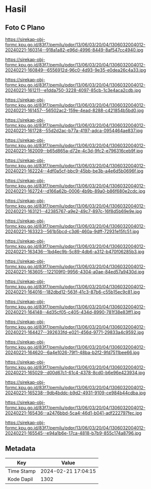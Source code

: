 # Hasil

## Foto C Plano

https://sirekap-obj-formc.kpu.go.id/83f7/pemilu/pdpr/13/06/03/20/04/1306032004012-20240221-160314--918a1a82-e96d-4996-8449-8af547cc4940.jpg

https://sirekap-obj-formc.kpu.go.id/83f7/pemilu/pdpr/13/06/03/20/04/1306032004012-20240221-160849--6556912d-96c0-4d93-9e35-e0dea26c4a33.jpg

https://sirekap-obj-formc.kpu.go.id/83f7/pemilu/pdpr/13/06/03/20/04/1306032004012-20240221-161211--e1dda750-3228-4097-85cb-1c3e4aca2cdb.jpg

https://sirekap-obj-formc.kpu.go.id/83f7/pemilu/pdpr/13/06/03/20/04/1306032004012-20240221-161457--56502ac2-159e-4ead-8288-c421854b5bd0.jpg

https://sirekap-obj-formc.kpu.go.id/83f7/pemilu/pdpr/13/06/03/20/04/1306032004012-20240221-161728--55d2d2ac-b77a-4197-adca-0954464ae837.jpg

https://sirekap-obj-formc.kpu.go.id/83f7/pemilu/pdpr/13/06/03/20/04/1306032004012-20240221-162009--b65d865a-d72e-4c3d-9fc2-e796316ceb9f.jpg

https://sirekap-obj-formc.kpu.go.id/83f7/pemilu/pdpr/13/06/03/20/04/1306032004012-20240221-162224--4df0a5cf-bbc9-45bb-be3b-a4e6d5b0696f.jpg

https://sirekap-obj-formc.kpu.go.id/83f7/pemilu/pdpr/13/06/03/20/04/1306032004012-20240221-162724--d166a62b-0006-4b9b-89a0-b86f680e2cdc.jpg

https://sirekap-obj-formc.kpu.go.id/83f7/pemilu/pdpr/13/06/03/20/04/1306032004012-20240221-163121--42385767-a9e2-49c7-897c-16f8d5b69e9e.jpg

https://sirekap-obj-formc.kpu.go.id/83f7/pemilu/pdpr/13/06/03/20/04/1306032004012-20240221-163323--561b5bcd-c3d6-460a-9dff-72931e15fc51.jpg

https://sirekap-obj-formc.kpu.go.id/83f7/pemilu/pdpr/13/06/03/20/04/1306032004012-20240221-163436--1bd4ec9b-5c89-4db6-a312-b470f06285b3.jpg

https://sirekap-obj-formc.kpu.go.id/83f7/pemilu/pdpr/13/06/03/20/04/1306032004012-20240221-163605--122109f0-9956-4304-a0ae-84ed57a9430d.jpg

https://sirekap-obj-formc.kpu.go.id/83f7/pemilu/pdpr/13/06/03/20/04/1306032004012-20240221-164016--182dbd12-563f-41c3-87b6-c55b15ec9c81.jpg

https://sirekap-obj-formc.kpu.go.id/83f7/pemilu/pdpr/13/06/03/20/04/1306032004012-20240221-164148--4d35cf05-c405-434d-8990-781f38e83ff1.jpg

https://sirekap-obj-formc.kpu.go.id/83f7/pemilu/pdpr/13/06/03/20/04/1306032004012-20240221-164427--392633fd-e021-456d-9771-29833a4c9592.jpg

https://sirekap-obj-formc.kpu.go.id/83f7/pemilu/pdpr/13/06/03/20/04/1306032004012-20240221-164620--6a4e1026-79f1-48ba-b2f2-9fd7511bee66.jpg

https://sirekap-obj-formc.kpu.go.id/83f7/pemilu/pdpr/13/06/03/20/04/1306032004012-20240221-165029--d00d67c1-61c4-4378-8cd0-b6e96e423934.jpg

https://sirekap-obj-formc.kpu.go.id/83f7/pemilu/pdpr/13/06/03/20/04/1306032004012-20240221-165238--9db4bddc-b9d2-4931-9109-ce984b44cdba.jpg

https://sirekap-obj-formc.kpu.go.id/83f7/pemilu/pdpr/13/06/03/20/04/1306032004012-20240221-165436--a2476bbd-5ca4-46d1-b041-adf222797fec.jpg

https://sirekap-obj-formc.kpu.go.id/83f7/pemilu/pdpr/13/06/03/20/04/1306032004012-20240221-165545--e94a1b6e-17ca-4818-b7b9-855c174a8796.jpg


## Metadata

| Key        | Value               |
| ---------- | ------------------- |
| Time Stamp | 2024-02-21 17:04:15 |
| Kode Dapil | 1302                |



